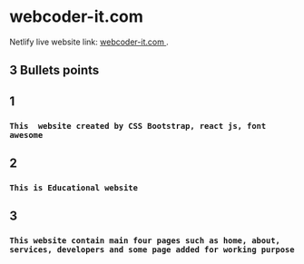 # webcoder-it.com

Netlify live website link: [webcoder-it.com ](https://webcoder-it.netlify.app/).

## 3 Bullets points

## 1
### `This  website created by CSS Bootstrap, react js, font awesome  `
## 2
### `This is Educational website`
## 3
### `This website contain main four pages such as home, about, services, developers and some page added for working purpose`

